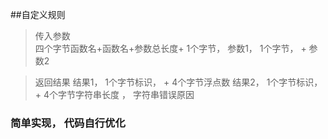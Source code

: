 ##自定义规则
> 传入参数  
    四个字节函数名+函数名+参数总长度+
    1个字节， 参数1， 1个字节， + 参数2
    
> 返回结果 
     结果1， 1个字节标识， + 4个字节浮点数
     结果2， 1个字节标识， + 4个字节字符串长度 ， 字符串错误原因
     
### 简单实现， 代码自行优化